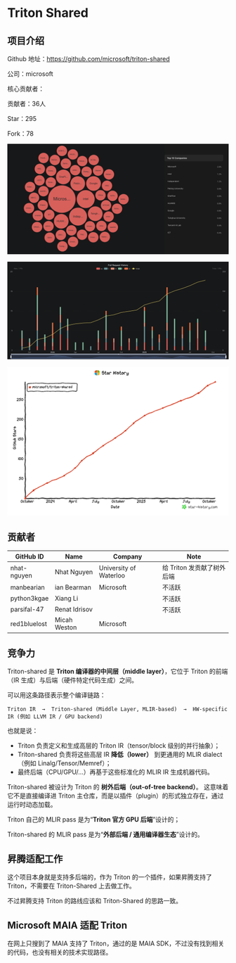# Triton Shared

## 项目介绍

Github 地址：https://github.com/microsoft/triton-shared

公司：microsoft

核心贡献者：

贡献者：36人

Star：295

Fork：78

![img](images/01_company.png)

![img](images/02_pr.png)

![img](images/03_star.png)

## 贡献者

| GitHub ID    | Name          | Company                | Note                       |
| ------------ | ------------- | ---------------------- | -------------------------- |
| nhat-nguyen  | Nhat Nguyen   | University of Waterloo | 给 Triton 发贡献了树外后端 |
| manbearian   | ian Bearman   | Microsoft              | 不活跃                     |
| python3kgae  | Xiang Li      |                        | 不活跃                     |
| parsifal-47  | Renat Idrisov |                        | 不活跃                     |
| red1bluelost | Micah Weston  | Microsoft              |                            |

## 竞争力

Triton-shared 是 **Triton 编译器的中间层（middle layer）**，它位于 Triton 的前端（IR 生成）与后端（硬件特定代码生成）之间。

可以用这条路径表示整个编译链路：

```
Triton IR  →  Triton-shared (Middle Layer, MLIR-based)  →  HW-specific IR (例如 LLVM IR / GPU backend)
```

也就是说：

- Triton 负责定义和生成高层的 Triton IR（tensor/block 级别的并行抽象）；
- Triton-shared 负责将这些高层 IR **降低（lower）** 到更通用的 MLIR dialect（例如 Linalg/Tensor/Memref）；
- 最终后端（CPU/GPU/...）再基于这些标准化的 MLIR IR 生成机器代码。

Triton-shared 被设计为 Triton 的 **树外后端（out-of-tree backend）**。
 这意味着它不是直接编译进 Triton 主仓库，而是以插件（plugin）的形式独立存在，通过运行时动态加载。

Triton 自己的 MLIR pass 是为“**Triton 官方 GPU 后端**”设计的；

Triton-shared 的 MLIR pass 是为“**外部后端 / 通用编译器生态**”设计的。

## 昇腾适配工作

这个项目本身就是支持多后端的，作为 Triton 的一个插件，如果昇腾支持了 Triton，不需要在 Triton-Shared 上去做工作。

不过昇腾支持 Triton 的路线应该和 Triton-Shared 的思路一致。

## Microsoft MAIA 适配 Triton

在网上只搜到了 MAIA 支持了 Triton，通过的是 MAIA SDK，不过没有找到相关的代码，也没有相关的技术实现路径。







